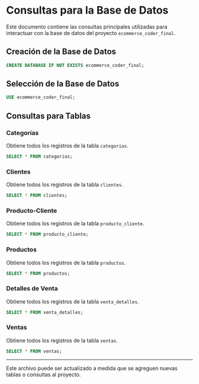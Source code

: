 # Consultas para la Base de Datos

Este documento contiene las consultas principales utilizadas para interactuar con la base de datos del proyecto `ecommerce_coder_final`.

## Creación de la Base de Datos
```sql
CREATE DATABASE IF NOT EXISTS ecommerce_coder_final;
```

## Selección de la Base de Datos
```sql
USE ecommerce_coder_final;
```

## Consultas para Tablas

### Categorías
Obtiene todos los registros de la tabla `categorias`.
```sql
SELECT * FROM categorias;
```

### Clientes
Obtiene todos los registros de la tabla `clientes`.
```sql
SELECT * FROM clientes;
```

### Producto-Cliente
Obtiene todos los registros de la tabla `producto_cliente`.
```sql
SELECT * FROM producto_cliente;
```

### Productos
Obtiene todos los registros de la tabla `productos`.
```sql
SELECT * FROM productos;
```

### Detalles de Venta
Obtiene todos los registros de la tabla `venta_detalles`.
```sql
SELECT * FROM venta_detalles;
```

### Ventas
Obtiene todos los registros de la tabla `ventas`.
```sql
SELECT * FROM ventas;
```

---
Este archivo puede ser actualizado a medida que se agreguen nuevas tablas o consultas al proyecto.

